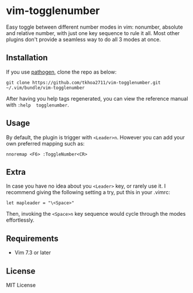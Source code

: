 vim-togglenumber
================

Easy toggle between different number modes in vim: nonumber, absolute and relative number, 
with just one key sequence to rule it all. Most other plugins don't provide a seamless way 
to do all 3 modes at once.

Installation
------------

If you use [pathogen](https://github.com/tpope/vim-pathogen), clone the repo as below:

    git clone https://github.com/tkhoa2711/vim-togglenumber.git ~/.vim/bundle/vim-togglenumber

After having you help tags regenerated, you can view the reference manual with `:help 
togglenumber`.

Usage
-----

By default, the plugin is trigger with `<Leader>n`. However you can add your own 
preferred mapping such as:

    nnoremap <F6> :ToggleNumber<CR>

Extra
-----

In case you have no idea about you `<Leader>` key, or rarely use it. I recommend giving the 
following setting a try, put this in your .vimrc:

    let mapleader = "\<Space>"

Then, invoking the `<Space>n` key sequence would cycle through the modes effortlessly.

Requirements
------------

 - Vim 7.3 or later

License
-------

MIT License

